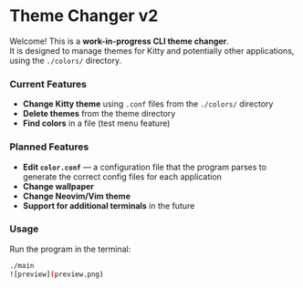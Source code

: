 # Theme Changer v2

Welcome! This is a **work-in-progress CLI theme changer**.  
It is designed to manage themes for Kitty and potentially other applications, using the `./colors/` directory.

### Current Features
- **Change Kitty theme** using `.conf` files from the `./colors/` directory
- **Delete themes** from the theme directory
- **Find colors** in a file (test menu feature)

### Planned Features
- **Edit `color.conf`** — a configuration file that the program parses to generate the correct config files for each application
- **Change wallpaper**
- **Change Neovim/Vim theme**
- **Support for additional terminals** in the future

### Usage
Run the program in the terminal:

```bash
./main
![preview](preview.png)
